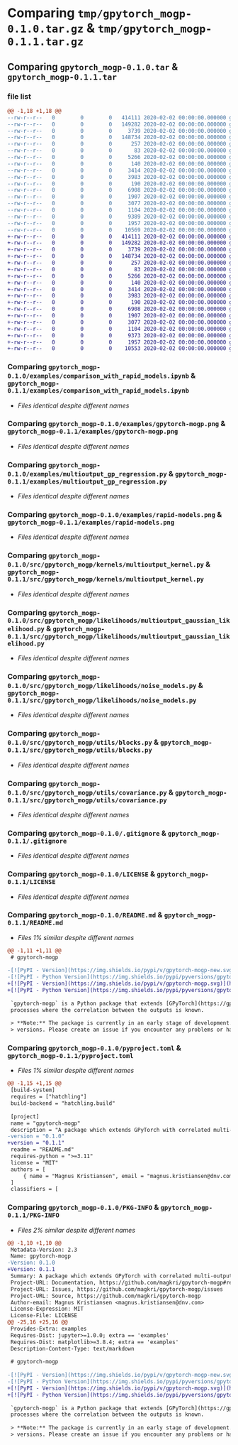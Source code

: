 # Comparing `tmp/gpytorch_mogp-0.1.0.tar.gz` & `tmp/gpytorch_mogp-0.1.1.tar.gz`

## Comparing `gpytorch_mogp-0.1.0.tar` & `gpytorch_mogp-0.1.1.tar`

### file list

```diff
@@ -1,18 +1,18 @@
--rw-r--r--   0        0        0   414111 2020-02-02 00:00:00.000000 gpytorch_mogp-0.1.0/examples/comparison_with_rapid_models.ipynb
--rw-r--r--   0        0        0   149282 2020-02-02 00:00:00.000000 gpytorch_mogp-0.1.0/examples/gpytorch-mogp.png
--rw-r--r--   0        0        0     3739 2020-02-02 00:00:00.000000 gpytorch_mogp-0.1.0/examples/multioutput_gp_regression.py
--rw-r--r--   0        0        0   148734 2020-02-02 00:00:00.000000 gpytorch_mogp-0.1.0/examples/rapid-models.png
--rw-r--r--   0        0        0      257 2020-02-02 00:00:00.000000 gpytorch_mogp-0.1.0/src/gpytorch_mogp/__init__.py
--rw-r--r--   0        0        0       83 2020-02-02 00:00:00.000000 gpytorch_mogp-0.1.0/src/gpytorch_mogp/kernels/__init__.py
--rw-r--r--   0        0        0     5266 2020-02-02 00:00:00.000000 gpytorch_mogp-0.1.0/src/gpytorch_mogp/kernels/multioutput_kernel.py
--rw-r--r--   0        0        0      140 2020-02-02 00:00:00.000000 gpytorch_mogp-0.1.0/src/gpytorch_mogp/likelihoods/__init__.py
--rw-r--r--   0        0        0     3414 2020-02-02 00:00:00.000000 gpytorch_mogp-0.1.0/src/gpytorch_mogp/likelihoods/multioutput_gaussian_likelihood.py
--rw-r--r--   0        0        0     3983 2020-02-02 00:00:00.000000 gpytorch_mogp-0.1.0/src/gpytorch_mogp/likelihoods/noise_models.py
--rw-r--r--   0        0        0      190 2020-02-02 00:00:00.000000 gpytorch_mogp-0.1.0/src/gpytorch_mogp/utils/__init__.py
--rw-r--r--   0        0        0     6908 2020-02-02 00:00:00.000000 gpytorch_mogp-0.1.0/src/gpytorch_mogp/utils/blocks.py
--rw-r--r--   0        0        0     1907 2020-02-02 00:00:00.000000 gpytorch_mogp-0.1.0/src/gpytorch_mogp/utils/covariance.py
--rw-r--r--   0        0        0     3077 2020-02-02 00:00:00.000000 gpytorch_mogp-0.1.0/.gitignore
--rw-r--r--   0        0        0     1104 2020-02-02 00:00:00.000000 gpytorch_mogp-0.1.0/LICENSE
--rw-r--r--   0        0        0     9389 2020-02-02 00:00:00.000000 gpytorch_mogp-0.1.0/README.md
--rw-r--r--   0        0        0     1957 2020-02-02 00:00:00.000000 gpytorch_mogp-0.1.0/pyproject.toml
--rw-r--r--   0        0        0    10569 2020-02-02 00:00:00.000000 gpytorch_mogp-0.1.0/PKG-INFO
+-rw-r--r--   0        0        0   414111 2020-02-02 00:00:00.000000 gpytorch_mogp-0.1.1/examples/comparison_with_rapid_models.ipynb
+-rw-r--r--   0        0        0   149282 2020-02-02 00:00:00.000000 gpytorch_mogp-0.1.1/examples/gpytorch-mogp.png
+-rw-r--r--   0        0        0     3739 2020-02-02 00:00:00.000000 gpytorch_mogp-0.1.1/examples/multioutput_gp_regression.py
+-rw-r--r--   0        0        0   148734 2020-02-02 00:00:00.000000 gpytorch_mogp-0.1.1/examples/rapid-models.png
+-rw-r--r--   0        0        0      257 2020-02-02 00:00:00.000000 gpytorch_mogp-0.1.1/src/gpytorch_mogp/__init__.py
+-rw-r--r--   0        0        0       83 2020-02-02 00:00:00.000000 gpytorch_mogp-0.1.1/src/gpytorch_mogp/kernels/__init__.py
+-rw-r--r--   0        0        0     5266 2020-02-02 00:00:00.000000 gpytorch_mogp-0.1.1/src/gpytorch_mogp/kernels/multioutput_kernel.py
+-rw-r--r--   0        0        0      140 2020-02-02 00:00:00.000000 gpytorch_mogp-0.1.1/src/gpytorch_mogp/likelihoods/__init__.py
+-rw-r--r--   0        0        0     3414 2020-02-02 00:00:00.000000 gpytorch_mogp-0.1.1/src/gpytorch_mogp/likelihoods/multioutput_gaussian_likelihood.py
+-rw-r--r--   0        0        0     3983 2020-02-02 00:00:00.000000 gpytorch_mogp-0.1.1/src/gpytorch_mogp/likelihoods/noise_models.py
+-rw-r--r--   0        0        0      190 2020-02-02 00:00:00.000000 gpytorch_mogp-0.1.1/src/gpytorch_mogp/utils/__init__.py
+-rw-r--r--   0        0        0     6908 2020-02-02 00:00:00.000000 gpytorch_mogp-0.1.1/src/gpytorch_mogp/utils/blocks.py
+-rw-r--r--   0        0        0     1907 2020-02-02 00:00:00.000000 gpytorch_mogp-0.1.1/src/gpytorch_mogp/utils/covariance.py
+-rw-r--r--   0        0        0     3077 2020-02-02 00:00:00.000000 gpytorch_mogp-0.1.1/.gitignore
+-rw-r--r--   0        0        0     1104 2020-02-02 00:00:00.000000 gpytorch_mogp-0.1.1/LICENSE
+-rw-r--r--   0        0        0     9373 2020-02-02 00:00:00.000000 gpytorch_mogp-0.1.1/README.md
+-rw-r--r--   0        0        0     1957 2020-02-02 00:00:00.000000 gpytorch_mogp-0.1.1/pyproject.toml
+-rw-r--r--   0        0        0    10553 2020-02-02 00:00:00.000000 gpytorch_mogp-0.1.1/PKG-INFO
```

### Comparing `gpytorch_mogp-0.1.0/examples/comparison_with_rapid_models.ipynb` & `gpytorch_mogp-0.1.1/examples/comparison_with_rapid_models.ipynb`

 * *Files identical despite different names*

### Comparing `gpytorch_mogp-0.1.0/examples/gpytorch-mogp.png` & `gpytorch_mogp-0.1.1/examples/gpytorch-mogp.png`

 * *Files identical despite different names*

### Comparing `gpytorch_mogp-0.1.0/examples/multioutput_gp_regression.py` & `gpytorch_mogp-0.1.1/examples/multioutput_gp_regression.py`

 * *Files identical despite different names*

### Comparing `gpytorch_mogp-0.1.0/examples/rapid-models.png` & `gpytorch_mogp-0.1.1/examples/rapid-models.png`

 * *Files identical despite different names*

### Comparing `gpytorch_mogp-0.1.0/src/gpytorch_mogp/kernels/multioutput_kernel.py` & `gpytorch_mogp-0.1.1/src/gpytorch_mogp/kernels/multioutput_kernel.py`

 * *Files identical despite different names*

### Comparing `gpytorch_mogp-0.1.0/src/gpytorch_mogp/likelihoods/multioutput_gaussian_likelihood.py` & `gpytorch_mogp-0.1.1/src/gpytorch_mogp/likelihoods/multioutput_gaussian_likelihood.py`

 * *Files identical despite different names*

### Comparing `gpytorch_mogp-0.1.0/src/gpytorch_mogp/likelihoods/noise_models.py` & `gpytorch_mogp-0.1.1/src/gpytorch_mogp/likelihoods/noise_models.py`

 * *Files identical despite different names*

### Comparing `gpytorch_mogp-0.1.0/src/gpytorch_mogp/utils/blocks.py` & `gpytorch_mogp-0.1.1/src/gpytorch_mogp/utils/blocks.py`

 * *Files identical despite different names*

### Comparing `gpytorch_mogp-0.1.0/src/gpytorch_mogp/utils/covariance.py` & `gpytorch_mogp-0.1.1/src/gpytorch_mogp/utils/covariance.py`

 * *Files identical despite different names*

### Comparing `gpytorch_mogp-0.1.0/.gitignore` & `gpytorch_mogp-0.1.1/.gitignore`

 * *Files identical despite different names*

### Comparing `gpytorch_mogp-0.1.0/LICENSE` & `gpytorch_mogp-0.1.1/LICENSE`

 * *Files identical despite different names*

### Comparing `gpytorch_mogp-0.1.0/README.md` & `gpytorch_mogp-0.1.1/README.md`

 * *Files 1% similar despite different names*

```diff
@@ -1,11 +1,11 @@
 # gpytorch-mogp
 
-[![PyPI - Version](https://img.shields.io/pypi/v/gpytorch-mogp-new.svg)](https://pypi.org/project/gpytorch-mogp-new)
-[![PyPI - Python Version](https://img.shields.io/pypi/pyversions/gpytorch-mogp-new.svg)](https://pypi.org/project/gpytorch-mogp-new)
+[![PyPI - Version](https://img.shields.io/pypi/v/gpytorch-mogp.svg)](https://pypi.org/project/gpytorch-mogp)
+[![PyPI - Python Version](https://img.shields.io/pypi/pyversions/gpytorch-mogp.svg)](https://pypi.org/project/gpytorch-mogp)
 
 `gpytorch-mogp` is a Python package that extends [GPyTorch](https://gpytorch.ai/) to support Multiple-Output Gaussian
 processes where the correlation between the outputs is known.
 
 > **Note:** The package is currently in an early stage of development. Expect bugs and breaking changes in future
 > versions. Please create an issue if you encounter any problems or have any suggestions.
```

### Comparing `gpytorch_mogp-0.1.0/pyproject.toml` & `gpytorch_mogp-0.1.1/pyproject.toml`

 * *Files 1% similar despite different names*

```diff
@@ -1,15 +1,15 @@
 [build-system]
 requires = ["hatchling"]
 build-backend = "hatchling.build"
 
 [project]
 name = "gpytorch-mogp"
 description = "A package which extends GPyTorch with correlated multi-output GPs"
-version = "0.1.0"
+version = "0.1.1"
 readme = "README.md"
 requires-python = ">=3.11"
 license = "MIT"
 authors = [
     { name = "Magnus Kristiansen", email = "magnus.kristiansen@dnv.com" },
 ]
 classifiers = [
```

### Comparing `gpytorch_mogp-0.1.0/PKG-INFO` & `gpytorch_mogp-0.1.1/PKG-INFO`

 * *Files 2% similar despite different names*

```diff
@@ -1,10 +1,10 @@
 Metadata-Version: 2.3
 Name: gpytorch-mogp
-Version: 0.1.0
+Version: 0.1.1
 Summary: A package which extends GPyTorch with correlated multi-output GPs
 Project-URL: Documentation, https://github.com/magkri/gpytorch-mogp#readme
 Project-URL: Issues, https://github.com/magkri/gpytorch-mogp/issues
 Project-URL: Source, https://github.com/magkri/gpytorch-mogp
 Author-email: Magnus Kristiansen <magnus.kristiansen@dnv.com>
 License-Expression: MIT
 License-File: LICENSE
@@ -25,16 +25,16 @@
 Provides-Extra: examples
 Requires-Dist: jupyter>=1.0.0; extra == 'examples'
 Requires-Dist: matplotlib>=3.8.4; extra == 'examples'
 Description-Content-Type: text/markdown
 
 # gpytorch-mogp
 
-[![PyPI - Version](https://img.shields.io/pypi/v/gpytorch-mogp-new.svg)](https://pypi.org/project/gpytorch-mogp-new)
-[![PyPI - Python Version](https://img.shields.io/pypi/pyversions/gpytorch-mogp-new.svg)](https://pypi.org/project/gpytorch-mogp-new)
+[![PyPI - Version](https://img.shields.io/pypi/v/gpytorch-mogp.svg)](https://pypi.org/project/gpytorch-mogp)
+[![PyPI - Python Version](https://img.shields.io/pypi/pyversions/gpytorch-mogp.svg)](https://pypi.org/project/gpytorch-mogp)
 
 `gpytorch-mogp` is a Python package that extends [GPyTorch](https://gpytorch.ai/) to support Multiple-Output Gaussian
 processes where the correlation between the outputs is known.
 
 > **Note:** The package is currently in an early stage of development. Expect bugs and breaking changes in future
 > versions. Please create an issue if you encounter any problems or have any suggestions.
```

